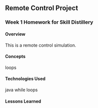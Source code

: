## Remote Control Project

### Week 1 Homework for Skill Distillery

#### Overview

This is a remote control simulation.

#### Concepts

loops

#### Technologies Used

java
while loops

#### Lessons Learned
